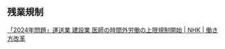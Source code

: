 ## 残業規制

[「2024年問題」運送業 建設業 医師の時間外労働の上限規制開始 | NHK | 働き方改革](https://www3.nhk.or.jp/news/html/20240401/k10014408821000.html)
